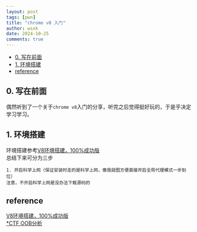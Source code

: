 ```yaml
---
layout: post
tags: [pwn]
title: "chrome v8 入门"
author: wsxk
date: 2024-10-25
comments: true
---
```


- [0. 写在前面](#0-写在前面)
- [1. 环境搭建](#1-环境搭建)
- [reference](#reference)


## 0. 写在前面<br>
偶然听到了一个关于`chrome v8`入门的分享，听完之后觉得挺好玩的，于是乎决定学习学习。<br>

## 1. 环境搭建<br>
环境搭建参考[V8环境搭建，100%成功版](https://mem2019.github.io/jekyll/update/2019/07/18/V8-Env-Config.html)<br>
总结下来可分为三步<br>
```
1. 开启科学上网（保证安装时走的是科学上网，像我就图方便直接开启全局代理模式一步到位）
注意，不开启科学上网是没办法下载源码的
```


## reference<br>
[V8环境搭建，100%成功版](https://mem2019.github.io/jekyll/update/2019/07/18/V8-Env-Config.html)<br>
[*CTF OOB分析](https://zhuanlan.zhihu.com/p/421414141)<br>
